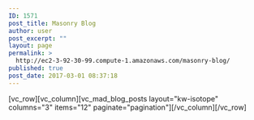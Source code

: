 ```yaml
---
ID: 1571
post_title: Masonry Blog
author: user
post_excerpt: ""
layout: page
permalink: >
  http://ec2-3-92-30-99.compute-1.amazonaws.com/masonry-blog/
published: true
post_date: 2017-03-01 08:37:18
---
```

[vc_row][vc_column][vc_mad_blog_posts layout="kw-isotope" columns="3" items="12" paginate="pagination"][/vc_column][/vc_row]